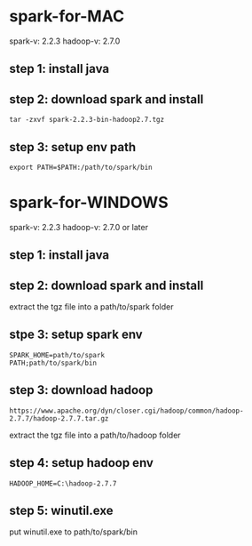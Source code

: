 # spark-for-MAC

spark-v: 2.2.3
hadoop-v: 2.7.0

## step 1: install java

## step 2: download spark and install
```
tar -zxvf spark-2.2.3-bin-hadoop2.7.tgz
```

## step 3: setup env path
```
export PATH=$PATH:/path/to/spark/bin
```


# spark-for-WINDOWS

spark-v: 2.2.3
hadoop-v: 2.7.0 or later

## step 1: install java

## step 2: download spark and install
extract the tgz file into a path/to/spark folder

## stpe 3: setup spark env
```
SPARK_HOME=path/to/spark
PATH;path/to/spark/bin
```

## step 3: download hadoop
```
https://www.apache.org/dyn/closer.cgi/hadoop/common/hadoop-2.7.7/hadoop-2.7.7.tar.gz
```
extract the tgz file into a path/to/hadoop folder

## step 4: setup hadoop env
```
HADOOP_HOME=C:\hadoop-2.7.7
```

## step 5: winutil.exe
put winutil.exe to path/to/spark/bin
